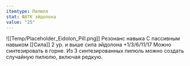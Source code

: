 ```yaml
---
itemtype: Пилюля
stat: ФАТК эйдолона
value: "25"
---
```

![[Temp/Placeholder_Eidolon_Pill.png]]
Резонанс навыка
С пассивным навыком [[Сила]] 2 ур. и выше сила эйдолона +1/3/6/11/17
Можно синтезировать в горне. Из 3 синтезированных пилюль можно создать случайную пилюлю, включая редкую.
